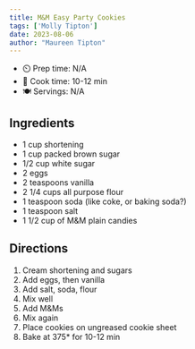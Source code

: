 ```yaml
---
title: M&M Easy Party Cookies
tags: ['Molly Tipton']
date: 2023-08-06
author: "Maureen Tipton"
---
```


- ⏲️ Prep time: N/A
- 🍳 Cook time: 10-12 min
- 🍽️ Servings: N/A

## Ingredients

- 1 cup shortening
- 1 cup packed brown sugar
- 1/2 cup white sugar
- 2 eggs
- 2 teaspoons vanilla
- 2 1/4 cups all purpose flour
- 1 teaspoon soda (like coke, or baking soda?)
- 1 teaspoon salt
- 1 1/2 cup of M&M plain candies

## Directions

1. Cream shortening and sugars
2. Add eggs, then vanilla
3. Add salt, soda, flour
4. Mix well
5. Add M&Ms
6. Mix again
7. Place cookies on ungreased cookie sheet
8. Bake at 375* for 10-12 min
